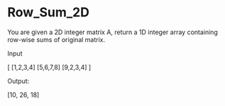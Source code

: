 # Row_Sum_2D

You are given a 2D integer matrix A, return a 1D integer array containing row-wise sums of original matrix.

Input

[ [1,2,3,4]
  [5,6,7,8]
  [9,2,3,4] ]

Output:

[10, 26, 18]
